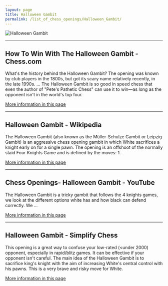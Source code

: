 ```yaml
---
layout: page
title: Halloween Gambit
permalink: /list_of_chess_openings/Halloween_Gambit/
---
```


![Halloween Gambit](https://www.thechesswebsite.com/wp-content/uploads/2012/07/HalloweenGambit.jpg)

---

## How To Win With The Halloween Gambit - Chess.com

What's the history behind the Halloween Gambit? The opening was known by club players in the 1800s, but got its scary name relatively recently, in the late 1990s. ... The Halloween Gambit is so good in speed chess that even the author of "Pete's Pathetic Chess" can use it to win—as long as the opponent isn't in the world's top four.

[More information in this page](https://www.chess.com/article/view/how-to-win-with-the-halloween-gambit)

---

## Halloween Gambit - Wikipedia

The Halloween Gambit (also known as the Müller-Schulze Gambit or Leipzig Gambit) is an aggressive chess opening gambit in which White sacrifices a knight early on for a single pawn. The opening is an offshoot of the normally staid Four Knights Game and is defined by the moves: 1.

[More information in this page](https://en.wikipedia.org/wiki/Halloween_Gambit)

---

## Chess Openings- Halloween Gambit - YouTube

The Halloween Gambit is a tricky gambit that follows the 4 knights games, we look at the different options white has and how black can defend correctly. We ...

[More information in this page](https://www.youtube.com/watch?v=roz1YeJjvUY)

---

## Halloween Gambit - Simplify Chess

This opening is a great way to confuse your low-rated (<under 2000) opponent, especially in rapid/blitz games. It can be effective if your opponent isn't careful. The main idea of the Halloween Gambit is to sacrifice king's knight with the aim of increasing White's central control with his pawns. This is a very brave and risky move for White.

[More information in this page](https://simplifychess.com/halloween-gambit/)

